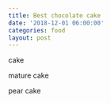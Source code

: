 ```yaml
---
title: Best chocolate cake
date: '2018-12-01 06:00:00'
categories: food
layout: post
---
```


cake

mature cake

pear cake